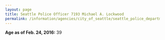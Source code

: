 ```yaml
---
layout: page
title: Seattle Police Officer 7193 Michael A. Lockwood
permalink: /information/agencies/city_of_seattle/seattle_police_department/copbook/7193/
---
```


**Age as of Feb. 24, 2016:** 39
